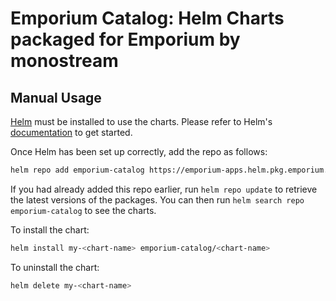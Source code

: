 # Emporium Catalog: Helm Charts packaged for Emporium by monostream

## Manual Usage

[Helm](https://helm.sh) must be installed to use the charts. Please refer to
Helm's [documentation](https://helm.sh/docs) to get started.

Once Helm has been set up correctly, add the repo as follows:

```sh
helm repo add emporium-catalog https://emporium-apps.helm.pkg.emporium.rocks 
```

If you had already added this repo earlier, run `helm repo update` to retrieve
the latest versions of the packages.  You can then run `helm search repo
emporium-catalog` to see the charts.

To install the <chart-name> chart:

```sh
helm install my-<chart-name> emporium-catalog/<chart-name>
```
  
To uninstall the chart:

```sh
helm delete my-<chart-name>
```
  
